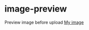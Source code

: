 # image-preview
Preview image before upload
[My image](garis-project.github.com/image-preview/preview.png)